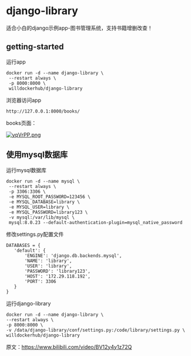 # django-library

适合小白的django示例app-图书管理系统，支持书籍增删改查！

## getting-started

运行app
```
docker run -d --name django-library \
 --restart always \
 -p 8000:8000 \
 willdockerhub/django-library
 ```
 
 浏览器访问app
 ```
 http://127.0.0.1:8000/books/
 ```
 
 books页面：
 
 [![yqVrPP.png](https://s3.ax1x.com/2021/02/23/yqVrPP.png)](https://imgchr.com/i/yqVrPP)
 
 ## 使用mysql数据库
 
 运行mysql数据库
 ```
 docker run -d --name mysql \
  --restart always \
  -p 3306:3306 \
  -e MYSQL_ROOT_PASSWORD=123456 \
  -e MYSQL_DATABASE=library \
  -e MYSQL_USER=library \
  -e MYSQL_PASSWORD=library123 \
  -v mysql:/var/lib/mysql \
  mysql:8.0.23 --default-authentication-plugin=mysql_native_password
 ```
 
 修改settings.py配置文件
 ```
 DATABASES = {
    'default': {
        'ENGINE': 'django.db.backends.mysql',
        'NAME': 'library',
        'USER': 'library',
        'PASSWORD': 'library123',
        'HOST': '172.29.118.192',
        'PORT': 3306
    }
}
 ```
 
 运行django-library
 ```
 docker run -d --name django-library \
 --restart always \
 -p 8000:8000 \
 -v /data/django-library/conf/settings.py:/code/library/settings.py \
 willdockerhub/django-library
 ```
 
 
 原文：https://www.bilibili.com/video/BV12y4y1z72Q
